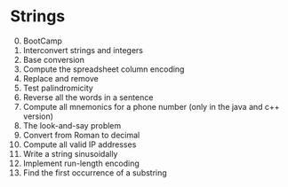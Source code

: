 # Strings

0. BootCamp
1. Interconvert strings and integers
2. Base conversion
3. Compute the spreadsheet column encoding
4. Replace and remove
5. Test palindromicity
6. Reverse all the words in a sentence
7. Compute all mnemonics for a phone number (only in the java and c++ version)
8. The look-and-say problem
9. Convert from Roman to decimal
10. Compute all valid IP addresses
11. Write a string sinusoidally
12. Implement run-length encoding
13. Find the first occurrence of a substring